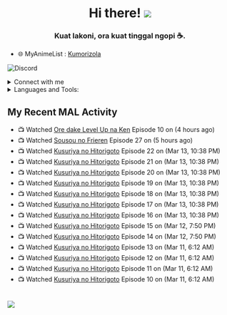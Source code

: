 <h1 align="center">Hi there! <img src="https://media.giphy.com/media/hvRJCLFzcasrR4ia7z/giphy.gif" width="25px"> </h1>
<h3 align="center">Kuat lakoni, ora kuat tinggal ngopi ☕.</h3>

- 🌐 MyAnimeList : [Kumorizola](https://myanimelist.net/animelist/Kumorizola)

![Discord](https://discord.c99.nl/widget/theme-3/761213268009943051.png)
<details>
      <summary>Connect with me</summary>
    <p align="left">
        <a href="https://www.instagram.com/kumorizola/" target="blank"><img align="center"
                src="https://raw.githubusercontent.com/rahuldkjain/github-profile-readme-generator/master/src/images/icons/Social/instagram.svg"
                alt="kumorizola" height="30" width="40" /></a>
        <a href="https://discord.com" target="blank"><img align="center"
                src="https://raw.githubusercontent.com/rahuldkjain/github-profile-readme-generator/master/src/images/icons/Social/discord.svg"
                alt="Kumori#5882" height="30" width="40" /></a>
    </p>
</details>

<details>
    <summary align="left">Languages and Tools:</summary>
<p align="left">
      <a href="https://www.w3schools.com/css/" target="_blank">
        <img src="https://raw.githubusercontent.com/devicons/devicon/master/icons/css3/css3-original-wordmark.svg"
            alt="css3" width="40" height="40" /> </a> <a href="https://www.w3.org/html/" target="_blank"> <img
            src="https://raw.githubusercontent.com/devicons/devicon/master/icons/html5/html5-original-wordmark.svg"
            alt="html5" width="40" height="40" /> </a> <a href="https://www.java.com" target="_blank"> <img
            src="https://raw.githubusercontent.com/devicons/devicon/master/icons/java/java-original.svg" alt="java"
            width="40" height="40" /> </a> <a href="https://developer.mozilla.org/en-US/docs/Web/JavaScript"
            target="_blank"> <img
            src="https://raw.githubusercontent.com/devicons/devicon/master/icons/javascript/javascript-original.svg"
            alt="javascript" width="40" height="40" /> </a> <a href="https://nodejs.org" target="_blank"> <img
            src="https://raw.githubusercontent.com/devicons/devicon/master/icons/nodejs/nodejs-original-wordmark.svg"
            alt="nodejs" width="40" height="40" /> </a> <a href="https://www.python.org" target="_blank"> <img
            src="https://raw.githubusercontent.com/devicons/devicon/master/icons/python/python-original.svg"
            alt="python" width="40" height="40" /> </a> <a href="https://www.typescriptlang.org/" target="_blank"> <img
            src="https://raw.githubusercontent.com/devicons/devicon/master/icons/typescript/typescript-original.svg" 
            alt="typescript" width="40" height="40" /> </a> <a href="https://www.photoshop.com/en" target="_blank"> <img
            src="https://upload.wikimedia.org/wikipedia/commons/a/af/Adobe_Photoshop_CC_icon.svg" alt="photoshop" width="40" height="40"/> </a>
            <a href="https://www.adobe.com/products/premiere.html" target="_blank"> <img
            src="https://upload.wikimedia.org/wikipedia/commons/4/40/Adobe_Premiere_Pro_CC_icon.svg" alt="Premiere pro" width="40" height="40"/> </a>
            <a href="https://www.adobe.com/in/products/illustrator.html" target="_blank"> <img 
            src="https://upload.wikimedia.org/wikipedia/commons/f/fb/Adobe_Illustrator_CC_icon.svg" alt="illustrator" width="40" height="40"/> </a>
      
 </details>
 
 <h2> My Recent MAL Activity</h2>
<!-- MAL_ACTIVITY:start -->

- 📺 Watched [Ore dake Level Up na Ken](https://MyAnimeList.net/anime.php?id=52299) Episode 10 on (4 hours ago)
- 📺 Watched [Sousou no Frieren](https://MyAnimeList.net/anime.php?id=52991) Episode 27 on (5 hours ago)
- 📺 Watched [Kusuriya no Hitorigoto](https://MyAnimeList.net/anime.php?id=54492) Episode 22 on (Mar 13, 10:38 PM)
- 📺 Watched [Kusuriya no Hitorigoto](https://MyAnimeList.net/anime.php?id=54492) Episode 21 on (Mar 13, 10:38 PM)
- 📺 Watched [Kusuriya no Hitorigoto](https://MyAnimeList.net/anime.php?id=54492) Episode 20 on (Mar 13, 10:38 PM)
- 📺 Watched [Kusuriya no Hitorigoto](https://MyAnimeList.net/anime.php?id=54492) Episode 19 on (Mar 13, 10:38 PM)
- 📺 Watched [Kusuriya no Hitorigoto](https://MyAnimeList.net/anime.php?id=54492) Episode 18 on (Mar 13, 10:38 PM)
- 📺 Watched [Kusuriya no Hitorigoto](https://MyAnimeList.net/anime.php?id=54492) Episode 17 on (Mar 13, 10:38 PM)
- 📺 Watched [Kusuriya no Hitorigoto](https://MyAnimeList.net/anime.php?id=54492) Episode 16 on (Mar 13, 10:38 PM)
- 📺 Watched [Kusuriya no Hitorigoto](https://MyAnimeList.net/anime.php?id=54492) Episode 15 on (Mar 12, 7:50 PM)
- 📺 Watched [Kusuriya no Hitorigoto](https://MyAnimeList.net/anime.php?id=54492) Episode 14 on (Mar 12, 7:50 PM)
- 📺 Watched [Kusuriya no Hitorigoto](https://MyAnimeList.net/anime.php?id=54492) Episode 13 on (Mar 11, 6:12 AM)
- 📺 Watched [Kusuriya no Hitorigoto](https://MyAnimeList.net/anime.php?id=54492) Episode 12 on (Mar 11, 6:12 AM)
- 📺 Watched [Kusuriya no Hitorigoto](https://MyAnimeList.net/anime.php?id=54492) Episode 11 on (Mar 11, 6:12 AM)
- 📺 Watched [Kusuriya no Hitorigoto](https://MyAnimeList.net/anime.php?id=54492) Episode 10 on (Mar 11, 6:12 AM)

<!-- MAL_ACTIVITY:end -->

  
<h2 align="left"> <img src="https://media.discordapp.net/attachments/918405470073520168/919220018355523584/ezgif.com-gif-maker_1.gif">
